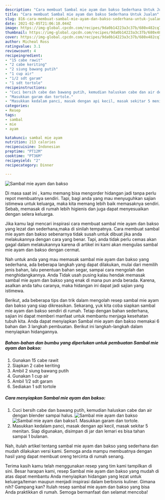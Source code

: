 ```yaml
---
description: "Cara membuat Sambal mie ayam dan bakso Sederhana Untuk Jualan"
title: "Cara membuat Sambal mie ayam dan bakso Sederhana Untuk Jualan"
slug: 816-cara-membuat-sambal-mie-ayam-dan-bakso-sederhana-untuk-jualan
date: 2021-02-05T21:06:10.044Z
image: https://img-global.cpcdn.com/recipes/9da0b14223a3c37b/680x482cq70/sambal-mie-ayam-dan-bakso-foto-resep-utama.jpg
thumbnail: https://img-global.cpcdn.com/recipes/9da0b14223a3c37b/680x482cq70/sambal-mie-ayam-dan-bakso-foto-resep-utama.jpg
cover: https://img-global.cpcdn.com/recipes/9da0b14223a3c37b/680x482cq70/sambal-mie-ayam-dan-bakso-foto-resep-utama.jpg
author: Micheal Ross
ratingvalue: 3.1
reviewcount: 4
recipeingredient:
- "15 cabe rawit"
- "2 cabe keriting"
- "2 siung bawang putih"
- "1 cup air"
- "1/2 sdt garam"
- "1 sdt tortole"
recipeinstructions:
- "Cuci bersih cabe dan bawang putih, kemudian haluskan cabe dan air dengan blender sampai halus."
- "Masukkan garam dan tortole."
- "Masukkan kedalam panci, masak dengan api kecil, masak sekitar 5 menitan. Siap digunakan, disimpan di jar dan lemari es bisa tahan sampai 1 bulanan."
categories:
- Resep
tags:
- sambal
- mie
- ayam

katakunci: sambal mie ayam 
nutrition: 213 calories
recipecuisine: Indonesian
preptime: "PT12M"
cooktime: "PT36M"
recipeyield: "2"
recipecategory: Dinner

---
```



![Sambal mie ayam dan bakso](https://img-global.cpcdn.com/recipes/9da0b14223a3c37b/680x482cq70/sambal-mie-ayam-dan-bakso-foto-resep-utama.jpg)

Di masa  saat ini , kamu memang bisa mengorder hidangan jadi tanpa perlu repot membuatnya sendiri. Tapi, bagi anda yang mau menyuguhkan sajian istimewa untuk keluarga, maka kita memang lebih baik memasaknya sendiri. Sebab, memasak di rumah lebih higienis dan juga dapat menyesuaikan dengan selera keluarga.

Jika kamu lagi mencari inspirasi cara membuat sambal mie ayam dan bakso yang lezat dan sederhana,maka di sinilah tempatnya. Cara membuat sambal mie ayam dan bakso  sebenarnya tidak susah untuk dibuat jika anda melakukannya dengan cara yang benar. Tapi, anda tidak perlu cemas akan gagal dalam melakukannya 
karena di artikel ini kami akan mengulas sambal mie ayam dan bakso dengan cermat.  



Nah untuk anda yang mau memasak sambal mie ayam dan bakso yang sederhana, ada beberapa langkah yang dapat dilakukan, mulai dari memilih jenis bahan, lalu penentuan bahan segar, sampai cara mengolah dan menghidangkannya. Anda Tidak usah pusing kalau hendak memasak sambal mie ayam dan bakso yang enak di mana pun anda berada. Karena, asalkan anda  tahu caranya, maka hidangan ini dapat jadi sajian yang istimewa.

Berikut, ada beberapa tips dan trik dalam mengolah resep sambal mie ayam dan bakso yang siap dikreasikan. Sekarang, yuk kita coba siapkan sambal mie ayam dan bakso sendiri di rumah. Tetap dengan bahan sederhana, sajian ini dapat memberi manfaat untuk membantu menjaga kesehatan tubuh kita. Anda dapat menyiapkan Sambal mie ayam dan bakso memakai 6 bahan dan 3 langkah pembuatan. Berikut ini langkah-langkah dalam menyiapkan hidangannya.

<!--inarticleads1-->

##### Bahan-bahan dan bumbu yang diperlukan untuk pembuatan Sambal mie ayam dan bakso:

1. Gunakan 15 cabe rawit
1. Siapkan 2 cabe keriting
1. Ambil 2 siung bawang putih
1. Gunakan 1 cup air
1. Ambil 1/2 sdt garam
1. Sediakan 1 sdt tortole




<!--inarticleads2-->

##### Cara menyiapkan Sambal mie ayam dan bakso:

1. Cuci bersih cabe dan bawang putih, kemudian haluskan cabe dan air dengan blender sampai halus.
<img src="https://img-global.cpcdn.com/steps/a324183d3db4d361/160x128cq70/sambal-mie-ayam-dan-bakso-langkah-memasak-1-foto.jpg" alt="Sambal mie ayam dan bakso"><img src="https://img-global.cpcdn.com/steps/c872f08401ab8628/160x128cq70/sambal-mie-ayam-dan-bakso-langkah-memasak-1-foto.jpg" alt="Sambal mie ayam dan bakso">1. Masukkan garam dan tortole.
1. Masukkan kedalam panci, masak dengan api kecil, masak sekitar 5 menitan. Siap digunakan, disimpan di jar dan lemari es bisa tahan sampai 1 bulanan.




Nah, itulah artikel tentang  sambal mie ayam dan bakso  yang sederhana dan mudah dilakukan versi kami. Semoga anda mampu membuatnya dengan hasil yang dapat membuat oreng tercinta di rumah senang. 

Terima kasih kamu telah menggunakan resep yang tim kami tampilkan di sini. Besar harapan kami, resep  Sambal mie ayam dan bakso yang mudah di atas dapat membantu Anda menyiapkan hidangan yang lezat untuk keluarga/teman maupun menjadi inspirasi dalam berbisnis kuliner. Gimana nih? Gampang kan? Itulah resep sambal mie ayam dan bakso yang bisa Anda praktikkan di rumah. Semoga bermanfaat dan selamat mencoba!

